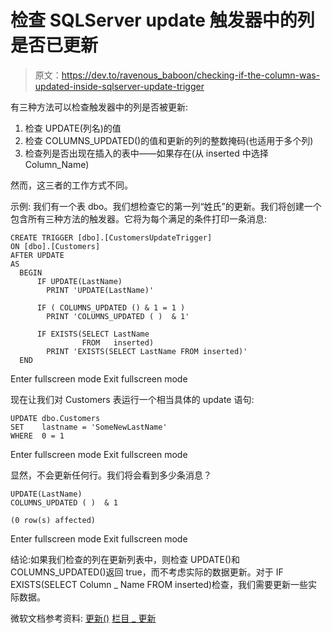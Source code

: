 # 检查 SQLServer update 触发器中的列是否已更新

> 原文：<https://dev.to/ravenous_baboon/checking-if-the-column-was-updated-inside-sqlserver-update-trigger>

有三种方法可以检查触发器中的列是否被更新:

1.  检查 UPDATE(列名)的值
2.  检查 COLUMNS_UPDATED()的值和更新的列的整数掩码(也适用于多个列)
3.  检查列是否出现在插入的表中——如果存在(从 inserted 中选择 Column_Name)

然而，这三者的工作方式不同。

示例:
我们有一个表 dbo。我们想检查它的第一列“姓氏”的更新。我们将创建一个包含所有三种方法的触发器。它将为每个满足的条件打印一条消息:

```
CREATE TRIGGER [dbo].[CustomersUpdateTrigger]
ON [dbo].[Customers]
AFTER UPDATE
AS
  BEGIN
      IF UPDATE(LastName)
        PRINT 'UPDATE(LastName)'

      IF ( COLUMNS_UPDATED () & 1 = 1 )
        PRINT 'COLUMNS_UPDATED ( )  & 1'

      IF EXISTS(SELECT LastName
                FROM   inserted)
        PRINT 'EXISTS(SELECT LastName FROM inserted)'
  END 
```

Enter fullscreen mode Exit fullscreen mode

现在让我们对 Customers 表运行一个相当具体的 update 语句:

```
UPDATE dbo.Customers
SET    lastname = 'SomeNewLastName'
WHERE  0 = 1 
```

Enter fullscreen mode Exit fullscreen mode

显然，不会更新任何行。我们将会看到多少条消息？

```
UPDATE(LastName)
COLUMNS_UPDATED ( )  & 1

(0 row(s) affected) 
```

Enter fullscreen mode Exit fullscreen mode

结论:如果我们检查的列在更新列表中，则检查 UPDATE()和 COLUMNS_UPDATED()返回 true，而不考虑实际的数据更新。对于 IF EXISTS(SELECT Column _ Name FROM inserted)检查，我们需要更新一些实际数据。

微软文档参考资料:
[更新()](https://docs.microsoft.com/en-us/sql/t-sql/functions/update-trigger-functions-transact-sql)
[栏目 _ 更新](https://docs.microsoft.com/en-us/sql/t-sql/functions/columns-updated-transact-sql)